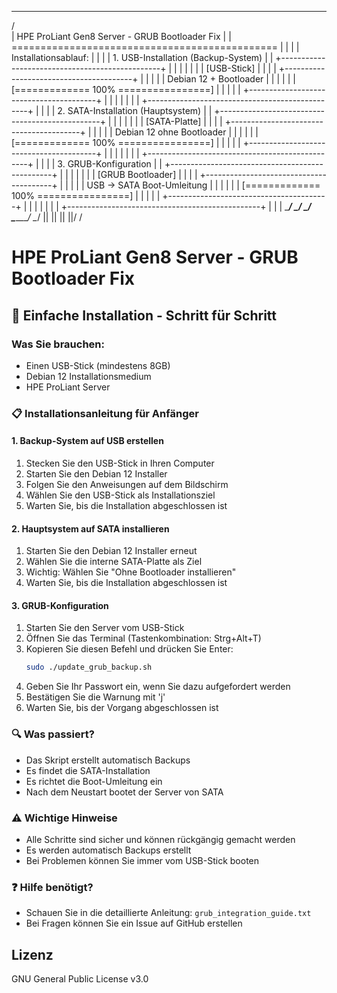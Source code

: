    ________________________________________________________
  /                                                        \
 |    HPE ProLiant Gen8 Server - GRUB Bootloader Fix       |
 |    ==============================================       |
 |                                                         |
 |    Installationsablauf:                                 |
 |                                                         |
 |    1. USB-Installation (Backup-System)                  |
 |    +------------------------------------------------+   |
 |    |                                                |   |
 |    |    [USB-Stick]                                 |   |
 |    |    +----------------------------------------+  |   |
 |    |    | Debian 12 + Bootloader                |  |   |
 |    |    | [============= 100% ================] |  |   |
 |    |    +----------------------------------------+  |   |
 |    |                                                |   |
 |    +------------------------------------------------+   |
 |                                                         |
 |    2. SATA-Installation (Hauptsystem)                   |
 |    +------------------------------------------------+   |
 |    |                                                |   |
 |    |    [SATA-Platte]                               |   |
 |    |    +----------------------------------------+  |   |
 |    |    | Debian 12 ohne Bootloader              |  |   |
 |    |    | [============= 100% ================] |  |   |
 |    |    +----------------------------------------+  |   |
 |    |                                                |   |
 |    +------------------------------------------------+   |
 |                                                         |
 |    3. GRUB-Konfiguration                               |
 |    +------------------------------------------------+   |
 |    |                                                |   |
 |    |    [GRUB Bootloader]                           |   |
 |    |    +----------------------------------------+  |   |
 |    |    | USB -> SATA Boot-Umleitung            |  |   |
 |    |    | [============= 100% ================] |  |   |
 |    |    +----------------------------------------+  |   |
 |    |                                                |   |
 |    +------------------------------------------------+   |
 |                                                         |
 \________________________________________________________/
        \___________________________________/
                 \___________________/
                      \________/
                         \__/
                          ||
                          ||
                          ||
                         \||/
                          \/

# HPE ProLiant Gen8 Server - GRUB Bootloader Fix

## 🚀 Einfache Installation - Schritt für Schritt

### Was Sie brauchen:
- Einen USB-Stick (mindestens 8GB)
- Debian 12 Installationsmedium
- HPE ProLiant Server

### 📋 Installationsanleitung für Anfänger

#### 1. Backup-System auf USB erstellen
1. Stecken Sie den USB-Stick in Ihren Computer
2. Starten Sie den Debian 12 Installer
3. Folgen Sie den Anweisungen auf dem Bildschirm
4. Wählen Sie den USB-Stick als Installationsziel
5. Warten Sie, bis die Installation abgeschlossen ist

#### 2. Hauptsystem auf SATA installieren
1. Starten Sie den Debian 12 Installer erneut
2. Wählen Sie die interne SATA-Platte als Ziel
3. Wichtig: Wählen Sie "Ohne Bootloader installieren"
4. Warten Sie, bis die Installation abgeschlossen ist

#### 3. GRUB-Konfiguration
1. Starten Sie den Server vom USB-Stick
2. Öffnen Sie das Terminal (Tastenkombination: Strg+Alt+T)
3. Kopieren Sie diesen Befehl und drücken Sie Enter:
   ```bash
   sudo ./update_grub_backup.sh
   ```
4. Geben Sie Ihr Passwort ein, wenn Sie dazu aufgefordert werden
5. Bestätigen Sie die Warnung mit 'j'
6. Warten Sie, bis der Vorgang abgeschlossen ist

### 🔍 Was passiert?
- Das Skript erstellt automatisch Backups
- Es findet die SATA-Installation
- Es richtet die Boot-Umleitung ein
- Nach dem Neustart bootet der Server von SATA

### ⚠️ Wichtige Hinweise
- Alle Schritte sind sicher und können rückgängig gemacht werden
- Es werden automatisch Backups erstellt
- Bei Problemen können Sie immer vom USB-Stick booten

### ❓ Hilfe benötigt?
- Schauen Sie in die detaillierte Anleitung: `grub_integration_guide.txt`
- Bei Fragen können Sie ein Issue auf GitHub erstellen

## Lizenz

GNU General Public License v3.0
